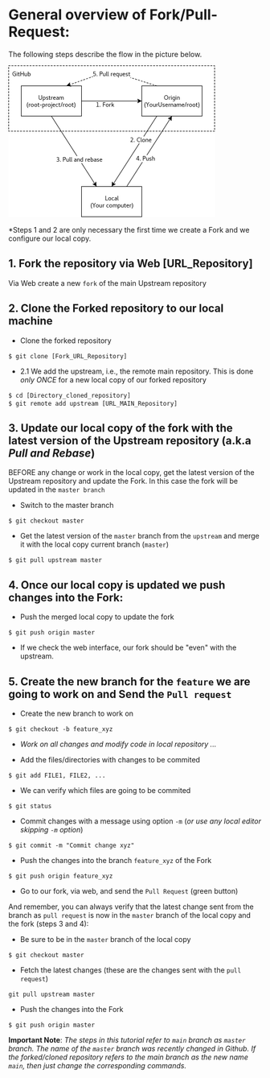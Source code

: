 # General overview of Fork/Pull-Request:

The following steps describe the flow in the picture below.

![gitflow](gitflow.png)


*Steps 1 and 2 are only necessary the first time we create a Fork and we configure our local copy.
## 1. Fork the repository via Web [URL_Repository]
Via Web create a new `fork` of the main Upstream repository

## 2. Clone the Forked repository to our local machine
* Clone the forked repository
```
$ git clone [Fork_URL_Repository]
```

* 2.1 We add the upstream, i.e., the remote main repository. This is done *only ONCE* for a new local copy of our forked repository
```
$ cd [Directory_cloned_repository]
$ git remote add upstream [URL_MAIN_Repository]
```

## 3. Update our local copy of the fork with the latest version of the Upstream repository (a.k.a *Pull and Rebase*)

BEFORE any change or work in the local copy, get the latest version of the Upstream repository and update the Fork. In this case the fork will be updated in the `master branch`

* Switch to the master branch
```
$ git checkout master
```

* Get the latest version of the `master` branch from the `upstream` and merge it with the local copy current branch (`master`)
```
$ git pull upstream master
```


## 4. Once our local copy is updated we push changes into the Fork:
* Push the merged local copy to update the fork
```
$ git push origin master
```
* If we check the web interface, our fork should be "even" with the upstream.

## 5. Create the new branch for the `feature` we are going to work on and Send the `Pull request`

* Create the new branch to work on
```
$ git checkout -b feature_xyz 
```

* *Work on all changes and modify code in local repository ...*


* Add the files/directories with changes to be commited
```
$ git add FILE1, FILE2, ...
```

* We can verify which files are going to be commited
```
$ git status
```

* Commit changes with a message using option `-m` (*or use any local editor skipping `-m` option*)
```
$ git commit -m "Commit change xyz"
```


* Push the changes into the branch `feature_xyz` of the Fork
```
$ git push origin feature_xyz
```

* Go to our fork, via web, and send the `Pull Request` (green button)


And remember, you can always verify that the latest change sent from the branch as `pull request` is now in the `master` branch of the local copy and the fork (steps 3 and 4):


* Be sure to be in the `master` branch of the local copy
```
$ git checkout master
```

* Fetch the latest changes (these are the changes sent with the `pull request`)
```
git pull upstream master
```

* Push the changes into the Fork
```
$ git push origin master
```




**Important Note**: *The steps in this tutorial refer to `main` branch as `master` branch. The name of the `master` branch was recently changed in Github. If the forked/cloned repository refers to the main branch as the new name `main`, then just change the corresponding commands.*

